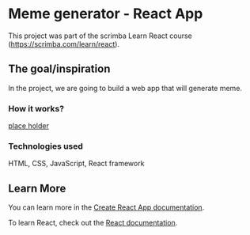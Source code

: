 

# Meme generator - React App

This project was part of the scrimba Learn React course (https://scrimba.com/learn/react).

## The goal/inspiration

In the project, we are going to build a web app that will generate meme.

### How it works?
[place holder](https://media.giphy.com/media/miOgPeLeG2eKrs3rcx/giphy.gif)


### Technologies used

HTML, CSS, JavaScript, React framework


## Learn More

You can learn more in the [Create React App documentation](https://facebook.github.io/create-react-app/docs/getting-started).

To learn React, check out the [React documentation](https://reactjs.org/).
